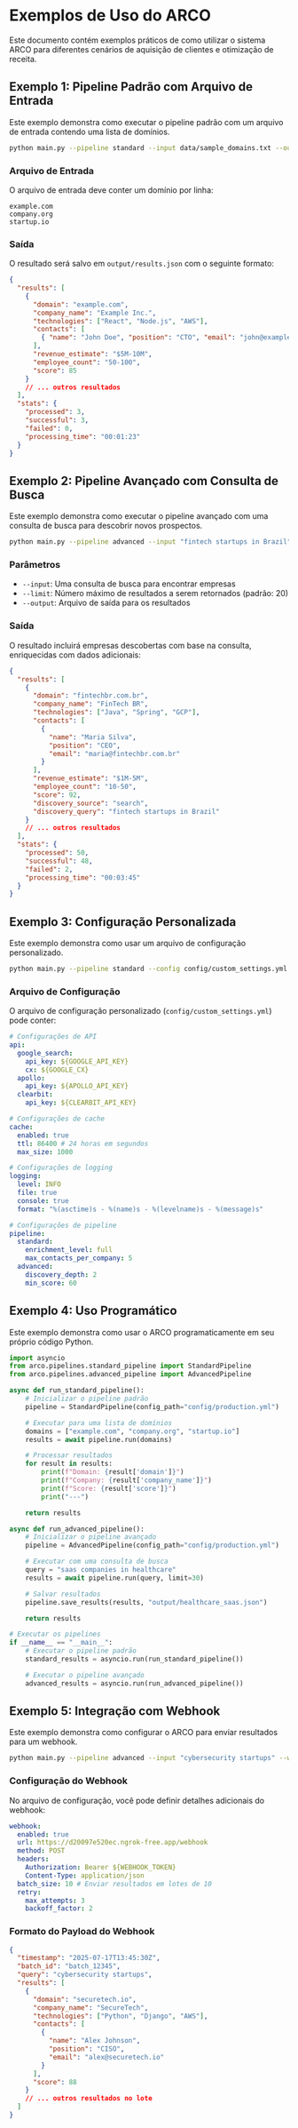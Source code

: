 # Exemplos de Uso do ARCO

Este documento contém exemplos práticos de como utilizar o sistema ARCO para diferentes cenários de aquisição de clientes e otimização de receita.

## Exemplo 1: Pipeline Padrão com Arquivo de Entrada

Este exemplo demonstra como executar o pipeline padrão com um arquivo de entrada contendo uma lista de domínios.

```bash
python main.py --pipeline standard --input data/sample_domains.txt --output output/results.json
```

### Arquivo de Entrada

O arquivo de entrada deve conter um domínio por linha:

```
example.com
company.org
startup.io
```

### Saída

O resultado será salvo em `output/results.json` com o seguinte formato:

```json
{
  "results": [
    {
      "domain": "example.com",
      "company_name": "Example Inc.",
      "technologies": ["React", "Node.js", "AWS"],
      "contacts": [
        { "name": "John Doe", "position": "CTO", "email": "john@example.com" }
      ],
      "revenue_estimate": "$5M-10M",
      "employee_count": "50-100",
      "score": 85
    }
    // ... outros resultados
  ],
  "stats": {
    "processed": 3,
    "successful": 3,
    "failed": 0,
    "processing_time": "00:01:23"
  }
}
```

## Exemplo 2: Pipeline Avançado com Consulta de Busca

Este exemplo demonstra como executar o pipeline avançado com uma consulta de busca para descobrir novos prospectos.

```bash
python main.py --pipeline advanced --input "fintech startups in Brazil" --limit 50 --output output/fintech_brazil.json
```

### Parâmetros

- `--input`: Uma consulta de busca para encontrar empresas
- `--limit`: Número máximo de resultados a serem retornados (padrão: 20)
- `--output`: Arquivo de saída para os resultados

### Saída

O resultado incluirá empresas descobertas com base na consulta, enriquecidas com dados adicionais:

```json
{
  "results": [
    {
      "domain": "fintechbr.com.br",
      "company_name": "FinTech BR",
      "technologies": ["Java", "Spring", "GCP"],
      "contacts": [
        {
          "name": "Maria Silva",
          "position": "CEO",
          "email": "maria@fintechbr.com.br"
        }
      ],
      "revenue_estimate": "$1M-5M",
      "employee_count": "10-50",
      "score": 92,
      "discovery_source": "search",
      "discovery_query": "fintech startups in Brazil"
    }
    // ... outros resultados
  ],
  "stats": {
    "processed": 50,
    "successful": 48,
    "failed": 2,
    "processing_time": "00:03:45"
  }
}
```

## Exemplo 3: Configuração Personalizada

Este exemplo demonstra como usar um arquivo de configuração personalizado.

```bash
python main.py --pipeline standard --config config/custom_settings.yml --input data/enterprise_domains.txt
```

### Arquivo de Configuração

O arquivo de configuração personalizado (`config/custom_settings.yml`) pode conter:

```yaml
# Configurações de API
api:
  google_search:
    api_key: ${GOOGLE_API_KEY}
    cx: ${GOOGLE_CX}
  apollo:
    api_key: ${APOLLO_API_KEY}
  clearbit:
    api_key: ${CLEARBIT_API_KEY}

# Configurações de cache
cache:
  enabled: true
  ttl: 86400 # 24 horas em segundos
  max_size: 1000

# Configurações de logging
logging:
  level: INFO
  file: true
  console: true
  format: "%(asctime)s - %(name)s - %(levelname)s - %(message)s"

# Configurações de pipeline
pipeline:
  standard:
    enrichment_level: full
    max_contacts_per_company: 5
  advanced:
    discovery_depth: 2
    min_score: 60
```

## Exemplo 4: Uso Programático

Este exemplo demonstra como usar o ARCO programaticamente em seu próprio código Python.

```python
import asyncio
from arco.pipelines.standard_pipeline import StandardPipeline
from arco.pipelines.advanced_pipeline import AdvancedPipeline

async def run_standard_pipeline():
    # Inicializar o pipeline padrão
    pipeline = StandardPipeline(config_path="config/production.yml")

    # Executar para uma lista de domínios
    domains = ["example.com", "company.org", "startup.io"]
    results = await pipeline.run(domains)

    # Processar resultados
    for result in results:
        print(f"Domain: {result['domain']}")
        print(f"Company: {result['company_name']}")
        print(f"Score: {result['score']}")
        print("---")

    return results

async def run_advanced_pipeline():
    # Inicializar o pipeline avançado
    pipeline = AdvancedPipeline(config_path="config/production.yml")

    # Executar com uma consulta de busca
    query = "saas companies in healthcare"
    results = await pipeline.run(query, limit=30)

    # Salvar resultados
    pipeline.save_results(results, "output/healthcare_saas.json")

    return results

# Executar os pipelines
if __name__ == "__main__":
    # Executar o pipeline padrão
    standard_results = asyncio.run(run_standard_pipeline())

    # Executar o pipeline avançado
    advanced_results = asyncio.run(run_advanced_pipeline())
```

## Exemplo 5: Integração com Webhook

Este exemplo demonstra como configurar o ARCO para enviar resultados para um webhook.

```bash
python main.py --pipeline advanced --input "cybersecurity startups" --webhook https://api.yourcompany.com/webhooks/arco
```

### Configuração do Webhook

No arquivo de configuração, você pode definir detalhes adicionais do webhook:

```yaml
webhook:
  enabled: true
  url: https://d20097e520ec.ngrok-free.app/webhook
  method: POST
  headers:
    Authorization: Bearer ${WEBHOOK_TOKEN}
    Content-Type: application/json
  batch_size: 10 # Enviar resultados em lotes de 10
  retry:
    max_attempts: 3
    backoff_factor: 2
```

### Formato do Payload do Webhook

```json
{
  "timestamp": "2025-07-17T13:45:30Z",
  "batch_id": "batch_12345",
  "query": "cybersecurity startups",
  "results": [
    {
      "domain": "securetech.io",
      "company_name": "SecureTech",
      "technologies": ["Python", "Django", "AWS"],
      "contacts": [
        {
          "name": "Alex Johnson",
          "position": "CISO",
          "email": "alex@securetech.io"
        }
      ],
      "score": 88
    }
    // ... outros resultados no lote
  ]
}
```
